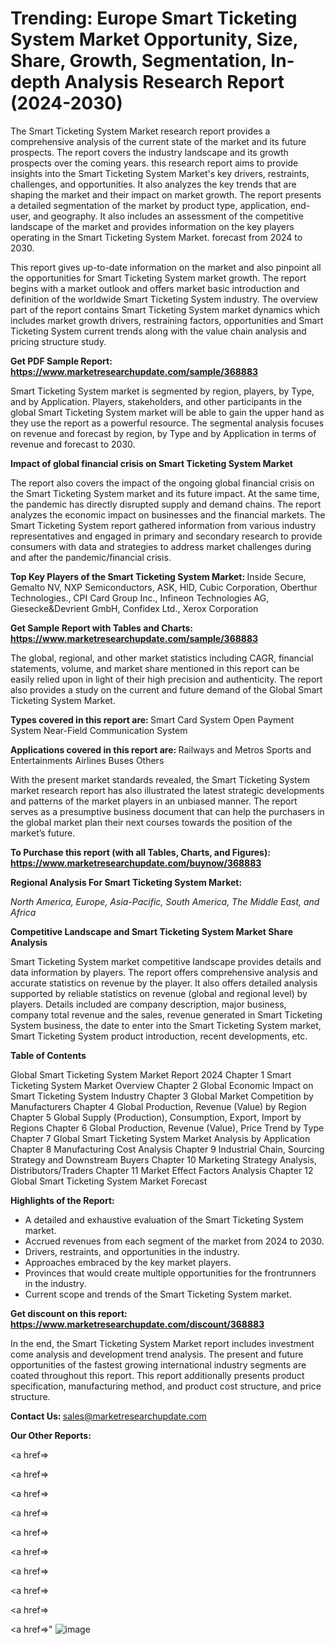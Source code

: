 # Trending: Europe Smart Ticketing System Market Opportunity, Size, Share, Growth, Segmentation, In-depth Analysis Research Report (2024-2030)

The Smart Ticketing System Market research report provides a comprehensive analysis of the current state of the market and its future prospects. The report covers the industry landscape and its growth prospects over the coming years. this research report aims to provide insights into the Smart Ticketing System Market's key drivers, restraints, challenges, and opportunities. It also analyzes the key trends that are shaping the market and their impact on market growth. The report presents a detailed segmentation of the market by product type, application, end-user, and geography. It also includes an assessment of the competitive landscape of the market and provides information on the key players operating in the Smart Ticketing System Market. forecast from 2024 to 2030.

This report gives up-to-date information on the market and also pinpoint all the opportunities for Smart Ticketing System market growth. The report begins with a market outlook and offers market basic introduction and definition of the worldwide Smart Ticketing System industry. The overview part of the report contains Smart Ticketing System market dynamics which includes market growth drivers, restraining factors, opportunities and Smart Ticketing System current trends along with the value chain analysis and pricing structure study.

<strong><b>Get PDF Sample Report: <a href=https://www.marketresearchupdate.com/sample/368883>https://www.marketresearchupdate.com/sample/368883</a></b></strong>

Smart Ticketing System market is segmented by region, players, by Type, and by Application. Players, stakeholders, and other participants in the global Smart Ticketing System market will be able to gain the upper hand as they use the report as a powerful resource. The segmental analysis focuses on revenue and forecast by region, by Type and by Application in terms of revenue and forecast to 2030.

<strong><b>Impact of global financial crisis on Smart Ticketing System Market</b></strong>

The report also covers the impact of the ongoing global financial crisis on the Smart Ticketing System market and its future impact. At the same time, the pandemic has directly disrupted supply and demand chains. The report analyzes the economic impact on businesses and the financial markets. The Smart Ticketing System report gathered information from various industry representatives and engaged in primary and secondary research to provide consumers with data and strategies to address market challenges during and after the pandemic/financial crisis.

<strong><b>Top Key Players of the Smart Ticketing System Market:
</b></strong>Inside Secure, Gemalto NV, NXP Semiconductors, ASK, HID, Cubic Corporation, Oberthur Technologies., CPI Card Group Inc., Infineon Technologies AG, Giesecke&Devrient GmbH, Confidex Ltd., Xerox Corporation<strong><b>
</b></strong>

<strong><b>Get Sample Report with Tables and Charts: <a href=https://www.marketresearchupdate.com/sample/368883>https://www.marketresearchupdate.com/sample/368883</a></b></strong>

The global, regional, and other market statistics including CAGR, financial statements, volume, and market share mentioned in this report can be easily relied upon in light of their high precision and authenticity. The report also provides a study on the current and future demand of the Global Smart Ticketing System Market.

<strong><b>Types covered in this report are:
</b></strong>Smart Card System
Open Payment System
Near-Field Communication System<strong><b>
</b></strong>

<strong><b>Applications covered in this report are:
</b></strong>Railways and Metros
Sports and Entertainments
Airlines
Buses
Others<strong><b>
</b></strong>

With the present market standards revealed, the Smart Ticketing System market research report has also illustrated the latest strategic developments and patterns of the market players in an unbiased manner. The report serves as a presumptive business document that can help the purchasers in the global market plan their next courses towards the position of the market’s future.

<strong><b>To Purchase this report (with all Tables, Charts, and Figures): <a href=https://www.marketresearchupdate.com/buynow/368883>https://www.marketresearchupdate.com/buynow/368883</a></b></strong>

<strong><b>Regional Analysis For Smart Ticketing System Market:</b></strong>

<em><i>North America, Europe, Asia-Pacific, South America, The Middle East, and Africa</i></em>

<strong><b>Competitive Landscape and Smart Ticketing System Market Share Analysis</b></strong>

Smart Ticketing System market competitive landscape provides details and data information by players. The report offers comprehensive analysis and accurate statistics on revenue by the player. It also offers detailed analysis supported by reliable statistics on revenue (global and regional level) by players. Details included are company description, major business, company total revenue and the sales, revenue generated in Smart Ticketing System business, the date to enter into the Smart Ticketing System market, Smart Ticketing System product introduction, recent developments, etc.

<strong><b>Table of Contents</b></strong>

Global Smart Ticketing System Market Report 2024
Chapter 1 Smart Ticketing System Market Overview
Chapter 2 Global Economic Impact on Smart Ticketing System Industry
Chapter 3 Global Market Competition by Manufacturers
Chapter 4 Global Production, Revenue (Value) by Region
Chapter 5 Global Supply (Production), Consumption, Export, Import by Regions
Chapter 6 Global Production, Revenue (Value), Price Trend by Type
Chapter 7 Global Smart Ticketing System Market Analysis by Application
Chapter 8 Manufacturing Cost Analysis
Chapter 9 Industrial Chain, Sourcing Strategy and Downstream Buyers
Chapter 10 Marketing Strategy Analysis, Distributors/Traders
Chapter 11 Market Effect Factors Analysis
Chapter 12 Global Smart Ticketing System Market Forecast

<strong><b>Highlights of the Report:</b></strong>

- A detailed and exhaustive evaluation of the Smart Ticketing System market.
- Accrued revenues from each segment of the market from 2024 to 2030.
- Drivers, restraints, and opportunities in the industry.
- Approaches embraced by the key market players.
- Provinces that would create multiple opportunities for the frontrunners in the industry.
- Current scope and trends of the Smart Ticketing System market.

<strong><b>Get discount on this report: <a href=https://www.marketresearchupdate.com/discount/368883>https://www.marketresearchupdate.com/discount/368883</a></b></strong>

In the end, the Smart Ticketing System Market report includes investment come analysis and development trend analysis. The present and future opportunities of the fastest growing international industry segments are coated throughout this report. This report additionally presents product specification, manufacturing method, and product cost structure, and price structure.

<strong><b>Contact Us:
</b></strong>sales@marketresearchupdate.com

<strong>Our Other Reports:</strong>

<a href=></a>

<a href=></a>

<a href=></a>

<a href=></a>

<a href=></a>

<a href=></a>

<a href=></a>

<a href=></a>

<a href=></a>

<a href=></a>"
![image](https://github.com/Gayatrikarjule/Market-Analysis-360/assets/97346546/c662ab32-4c22-4803-9688-bfe7a0aef527)
